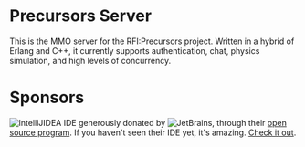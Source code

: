 # Precursors Server

This is the MMO server for the RFI:Precursors project. Written in a hybrid of Erlang and C++, it currently supports
authentication, chat, physics simulation, and high levels of concurrency.

# Sponsors

![IntelliJIDEA](http://skewedaspect.com/logos/logo_intellij_idea_140.png "IntelliJIDEA") IDE generously donated by ![JetBrains](http://skewedaspect.com/logos/logo_jetbrains_140.png "Jetbrains"), through their [open source program](http://www.jetbrains.com/idea/buy/buy.jsp#openSource). If you haven't seen their IDE yet, it's amazing. [Check it out](http://www.jetbrains.com/idea/index.html).
